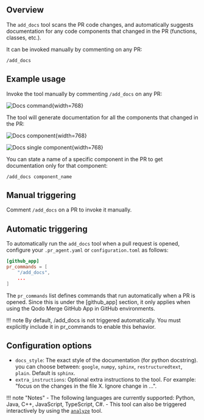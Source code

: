 ## Overview

The `add_docs` tool scans the PR code changes, and automatically suggests documentation for any code components that changed in the PR (functions, classes, etc.).

It can be invoked manually by commenting on any PR:

```
/add_docs
```

## Example usage

Invoke the tool manually by commenting `/add_docs` on any PR:

![Docs command](https://codium.ai/images/pr_agent/docs_command.png){width=768}

The tool will generate documentation for all the components that changed in the PR:

![Docs component](https://codium.ai/images/pr_agent/docs_components.png){width=768}

![Docs single component](https://codium.ai/images/pr_agent/docs_single_component.png){width=768}

You can state a name of a specific component in the PR to get documentation only for that component:

```
/add_docs component_name
```

## Manual triggering

Comment `/add_docs` on a PR to invoke it manually.

## Automatic triggering

To automatically run the `add_docs` tool when a pull request is opened, configure your `.pr_agent.yaml` or `configuration.toml` as follows:

```toml
[github_app]
pr_commands = [
    "/add_docs",
    ...
]
```

The `pr_commands` list defines commands that run automatically when a PR is opened.
Since this is under the [github_app] section, it only applies when using the Qodo Merge GitHub App in GitHub environments.

!!! note
By default, /add_docs is not triggered automatically. You must explicitly include it in pr_commands to enable this behavior.

## Configuration options

- `docs_style`: The exact style of the documentation (for python docstring). you can choose between: `google`, `numpy`, `sphinx`, `restructuredtext`, `plain`. Default is `sphinx`.
- `extra_instructions`: Optional extra instructions to the tool. For example: "focus on the changes in the file X. Ignore change in ...".

!!! note "Notes"
    - The following languages are currently supported: Python, Java, C++, JavaScript, TypeScript, C#.
    - This tool can also be triggered interactively by using the [`analyze`](./analyze.md) tool.

